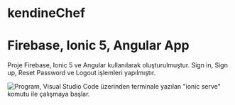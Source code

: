 # kendineChef
# Firebase, Ionic 5, Angular App
Proje Firebase, Ionic 5 ve Angular kullanılarak oluşturulmuştur. Sign in, Sign up, Reset Password ve Logout işlemleri yapılmıştır.

![Program, Visual Studio Code üzerinden terminale yazılan "ionic serve" komutu ile çalışmaya başlar.](https://i.imgur.com/dBTx0CF.png)
